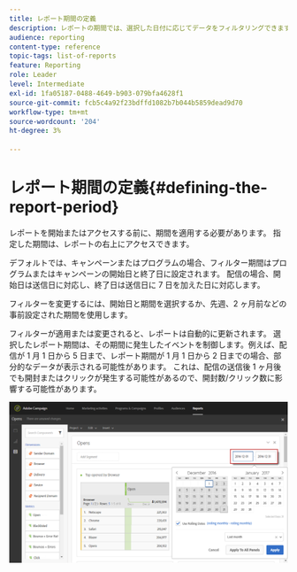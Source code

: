 ```yaml
---
title: レポート期間の定義
description: レポートの期間では、選択した日付に応じてデータをフィルタリングできます。
audience: reporting
content-type: reference
topic-tags: list-of-reports
feature: Reporting
role: Leader
level: Intermediate
exl-id: 1fa05187-0488-4649-b903-079bfa4628f1
source-git-commit: fcb5c4a92f23bdffd1082b7b044b5859dead9d70
workflow-type: tm+mt
source-wordcount: '204'
ht-degree: 3%

---
```


# レポート期間の定義{#defining-the-report-period}

レポートを開始またはアクセスする前に、期間を適用する必要があります。 指定した期間は、レポートの右上にアクセスできます。

デフォルトでは、キャンペーンまたはプログラムの場合、フィルター期間はプログラムまたはキャンペーンの開始日と終了日に設定されます。 配信の場合、開始日は送信日に対応し、終了日は送信日に 7 日を加えた日に対応します。

フィルターを変更するには、開始日と期間を選択するか、先週、2 ヶ月前などの事前設定された期間を使用します。

フィルターが適用または変更されると、レポートは自動的に更新されます。 選択したレポート期間は、その期間に発生したイベントを制御します。例えば、配信が 1 月 1 日から 5 日まで、レポート期間が 1 月 1 日から 2 日までの場合、部分的なデータが表示される可能性があります。 これは、配信の送信後 1 ヶ月後でも開封またはクリックが発生する可能性があるので、開封数/クリック数に影響する可能性があります。

![](assets/campaign_reports_5.png)
